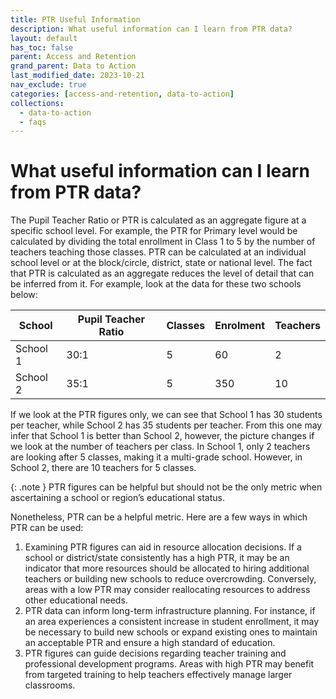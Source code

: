 ```yaml
---
title: PTR Useful Information
description: What useful information can I learn from PTR data?
layout: default
has_toc: false
parent: Access and Retention
grand_parent: Data to Action
last_modified_date: 2023-10-21
nav_exclude: true
categories: [access-and-retention, data-to-action]
collections:
  - data-to-action
  - faqs
---
```


# What useful information can I learn from PTR data?

The Pupil Teacher Ratio or PTR is calculated as an aggregate figure at a specific school level. For example, the PTR for Primary level would be calculated by dividing the total enrollment in Class 1 to 5 by the number of teachers teaching those classes. PTR can be calculated at an individual school level or at the block/circle, district, state or national level.
The fact that PTR is calculated as an aggregate reduces the level of detail that can be inferred from it. For example, look at the data for these two schools below:

|School|Pupil Teacher Ratio|Classes|Enrolment|Teachers|
|---|---|---|---|---|
|School 1|30:1|5|60|2|
|School 2|35:1|5|350|10|


If we look at the PTR figures only, we can see that School 1 has 30 students per teacher, while School 2 has 35 students per teacher. From this one may infer that School 1 is better than School 2, however, the picture changes if we look at the number of teachers per class. In School 1, only 2 teachers are looking after 5 classes, making it a multi-grade school. However, in School 2, there are 10 teachers for 5 classes.

{: .note }
PTR figures can be helpful but should not be the only metric when ascertaining a school or region’s educational status.

Nonetheless, PTR can be a helpful metric. Here are a few ways in which PTR can be used:
1. Examining PTR figures can aid in resource allocation decisions. If a school or district/state consistently has a high PTR, it may be an indicator that more resources should be allocated to hiring additional teachers or building new schools to reduce overcrowding. Conversely, areas with a low PTR may consider reallocating resources to address other educational needs.
2. PTR data can inform long-term infrastructure planning. For instance, if an area experiences a consistent increase in student enrollment, it may be necessary to build new schools or expand existing ones to maintain an acceptable PTR and ensure a high standard of education.
3. PTR figures can guide decisions regarding teacher training and professional development programs. Areas with high PTR may benefit from targeted training to help teachers effectively manage larger classrooms.
